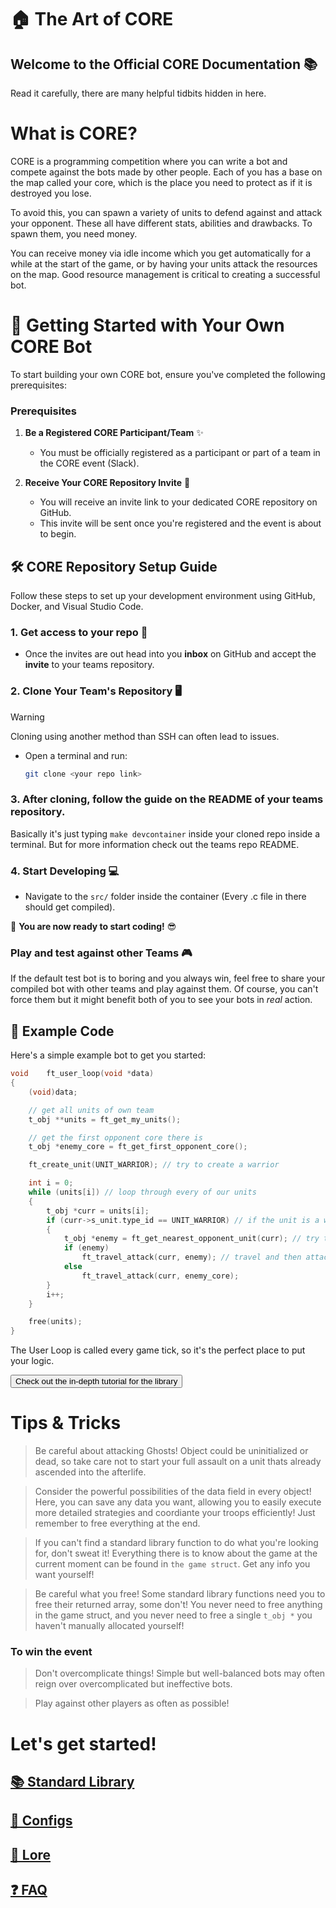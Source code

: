 # 🏠 The Art of CORE

## Welcome to the Official CORE Documentation 📚

Read it carefully, there are many helpful tidbits hidden in here.

# What is CORE?

CORE is a programming competition where you can write a bot and compete against the bots made by other people. Each of you has a base on the map called your core, which is the place you need to protect as if it is destroyed you lose.

To avoid this, you can spawn a variety of units to defend against and attack your opponent. These all have different stats, abilities and drawbacks. To spawn them, you need money.

You can receive money via idle income which you get automatically for a while at the start of the game, or by having your units attack the resources on the map. Good resource management is critical to creating a successful bot.

# 🚀 Getting Started with Your Own CORE Bot

To start building your own CORE bot, ensure you've completed the following prerequisites:

### Prerequisites

1. **Be a Registered CORE Participant/Team** ✨

   - You must be officially registered as a participant or part of a team in the CORE event (Slack).

2. **Receive Your CORE Repository Invite** 📧
   - You will receive an invite link to your dedicated CORE repository on GitHub.
   - This invite will be sent once you're registered and the event is about to begin.

## 🛠️ CORE Repository Setup Guide

Follow these steps to set up your development environment using GitHub, Docker, and Visual Studio Code.

### 1. Get access to your repo 🍴

- Once the invites are out head into you **inbox** on GitHub and accept the **invite** to your teams repository.

### 2. Clone Your Team's Repository 🖥️

> [!WARNING]
> Cloning using another method than SSH can often lead to issues.

- Open a terminal and run:
  ```bash
  git clone <your repo link>
  ```

### 3. After cloning, follow the guide on the README of your teams repository.

Basically it's just typing `make devcontainer` inside your cloned repo inside a terminal. But for more information check out the teams repo README.

### 4. Start Developing 💻

- Navigate to the `src/` folder inside the container (Every .c file in there should get compiled).

🎉 **You are now ready to start coding!** 😎

### Play and test against other Teams 🎮

If the default test bot is to boring and you always win, feel free to share your compiled
bot with other teams and play against them. Of course, you can't force them but it might
benefit both of you to see your bots in _real_ action.

## 📝 Example Code

Here's a simple example bot to get you started:

```c
void	ft_user_loop(void *data)
{
	(void)data;

	// get all units of own team
	t_obj **units = ft_get_my_units();

	// get the first opponent core there is
	t_obj *enemy_core = ft_get_first_opponent_core();

	ft_create_unit(UNIT_WARRIOR); // try to create a warrior

	int i = 0;
	while (units[i]) // loop through every of our units
	{
		t_obj *curr = units[i];
		if (curr->s_unit.type_id == UNIT_WARRIOR) // if the unit is a warrior
		{
			t_obj *enemy = ft_get_nearest_opponent_unit(curr); // try to get the closest core to current unit
			if (enemy)
				ft_travel_attack(curr, enemy); // travel and then attack to the obj
			else
				ft_travel_attack(curr, enemy_core);
		}
		i++;
	}

	free(units);
}
```

The User Loop is called every game tick, so it's the perfect place to put your logic.

<button onclick="inDepthTutorial()" id="in-depth">Check out the in-depth tutorial for the library</button>

# Tips & Tricks

> Be careful about attacking Ghosts! Object could be uninitialized or dead, so take care not to start your full assault on a unit thats already ascended into the afterlife.

> Consider the powerful possibilities of the data field in every object! Here, you can save any data you want, allowing you to easily execute more detailed strategies and coordiante your troops efficiently! Just remember to free everything at the end.

> If you can't find a standard library function to do what you're looking for, don't sweat it! Everything there is to know about the game at the current moment can be found in `the game struct`. Get any info you want yourself!

> Be careful what you free! Some standard library functions need you to free their returned array, some don't! You never need to free anything in the game struct, and you never need to free a single `t_obj *` you haven't manually allocated yourself!

### To win the event

> Don't overcomplicate things! Simple but well-balanced bots may often reign over overcomplicated but ineffective bots.

> Play against other players as often as possible!

# Let's get started!

## [📚 Standard Library](standard-library.md)

## [👥 Configs](configs.md)

## [📖 Lore](lore.md)

## [❓ FAQ](faq.md)
